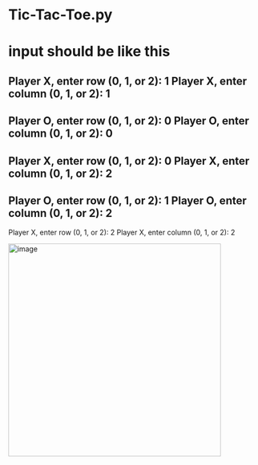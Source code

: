 # Tic-Tac-Toe.py

# input should be like this

Player X, enter row (0, 1, or 2): 1
Player X, enter column (0, 1, or 2): 1
--
Player O, enter row (0, 1, or 2): 0
Player O, enter column (0, 1, or 2): 0
--
Player X, enter row (0, 1, or 2): 0
Player X, enter column (0, 1, or 2): 2
--
Player O, enter row (0, 1, or 2): 1
Player O, enter column (0, 1, or 2): 2
--
Player X, enter row (0, 1, or 2): 2
Player X, enter column (0, 1, or 2): 2


<img width="424" alt="image" src="https://github.com/LittleSmile05/Tic-Tac-Toe.py/assets/111835072/73c5b8f5-ce75-4f61-a0b2-7d211fbf10f8">
